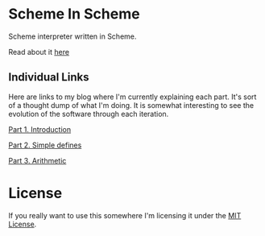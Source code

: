 # Scheme In Scheme
Scheme interpreter written in Scheme.

Read about it [here](http://codingninja.wordpress.com/category/programming/scheme/scheme-in-scheme/)

## Individual Links

Here are links to my blog where I'm currently explaining each part.  It's sort of a thought dump of what I'm doing.  It is somewhat interesting to see the evolution of the software through each iteration.

[Part 1. Introduction](http://codingninja.wordpress.com/2011/02/19/simple-scheme-part-1-introduction/)

[Part 2. Simple defines](http://codingninja.wordpress.com/2011/02/26/scheme-in-scheme-part-2-simple-defines/)

[Part 3. Arithmetic](http://codingninja.wordpress.com/2011/03/19/scheme-in-scheme-part-3-arithmetic/)

# License

If you really want to use this somewhere I'm licensing it under the [MIT License](http://www.opensource.org/licenses/mit-license.html).